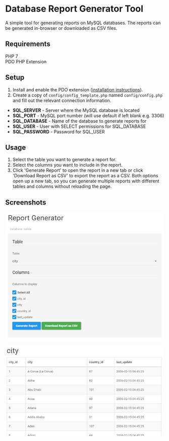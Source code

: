 # Database Report Generator Tool  
A simple tool for generating reports on MySQL databases. The reports can be generated in-browser or downloaded as CSV files.  

## Requirements
PHP 7  
PDO PHP Extension  

## Setup
1. Install and enable the PDO extension ([installation instructions][3e07ed03]).  
2. Create a copy of `config/config_template.php` named `config/config.php` and fill out the relevant connection information.  
  - **SQL_SERVER** - Server where the MySQL database is located  
  - **SQL_PORT** - MySQL port number (will use default if left blank e.g. 3306)  
  - **SQL_DATABASE** - Name of the database to generate reports for  
  - **SQL_USER** - User with SELECT permissions for SQL_DATABASE  
  - **SQL_PASSWORD** - Password for SQL_USER  

## Usage
1. Select the table you want to generate a report for.  
2. Select the columns you want to include in the report.  
3. Click 'Generate Report' to open the report in a new tab or click 'Download Report as CSV' to export the report as a CSV. Both options open up a new tab, so you can generate multiple reports with different tables and columns without reloading the page.  

## Screenshots
![Index page screenshot](res/img/screenshots/screen0.PNG)  

![Generated report screenshot](res/img/screenshots/screen1.PNG)


  [3e07ed03]: http://php.net/manual/en/pdo.installation.php "PDO Installation"
